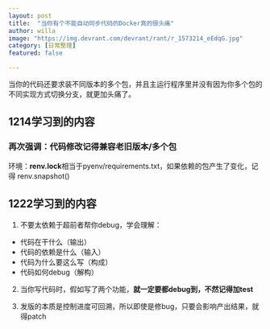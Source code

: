 ```yaml
---
layout: post
title:  "当你有个不能自动同步代码的Docker真的很头痛"
author: willa
image: "https://img.devrant.com/devrant/rant/r_1573214_eEdqG.jpg"
category: [日常整理]
featured: false

---
```


当你的代码还要求装不同版本的多个包，并且主运行程序里并没有因为你多个包的不同实现方式切换分支，就更加头痛了。



## 1214学习到的内容

### 再次强调：**代码修改记得兼容老旧版本/多个包**

环境：**renv.lock**相当于pyenv/requirements.txt，如果依赖的包产生了变化，记得 renv.snapshot()


## 1222学习到的内容

1. 不要太依赖于超前者帮你debug，学会理解：
  - 代码在干什么（输出）
  - 代码的依赖是什么（输入）
  - 代码为什么要这么写（构成）
  - 代码如何debug（解构）

2. 当你写代码时，假如写了两个功能，**就一定要都debug到，不然记得加test**

3. 发版的本质是控制进度可回溯，所以即使是修bug，只要会影响产出结果，就得patch

